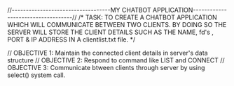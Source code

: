 //-----------------------------------MY CHATBOT APPLICATION-----------------------------------//
/*
 TASK: TO CREATE A CHATBOT APPLICATION WHICH WILL COMMUNICATE BETWEEN TWO CLIENTS.
       BY DOING SO THE SERVER WILL STORE THE CLIENT DETAILS SUCH AS THE  NAME, fd's , PORT  & IP ADDRESS IN A clientlist.txt file.
*/

// OBJECTIVE 1: Maintain the connected client details in server's data structure
// OBJECTIVE 2: Respond to command like LIST and CONNECT 
// OBJECTIVE 3: Communicate btween clients through server by using select() system call.
